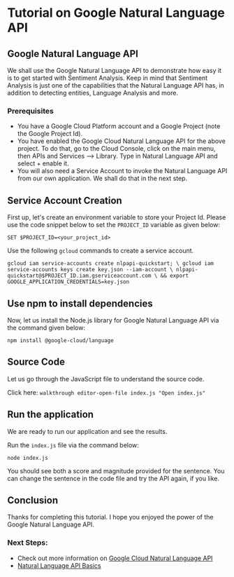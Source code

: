 # Tutorial on Google Natural Language API

## Google Natural Language API
We shall use the Google Natural Language API to demonstrate how easy it is to get started with Sentiment Analysis. Keep in mind that Sentiment Analysis is just one of the capabilities that the Natural Language API has, in addition to detecting entities, Language Analysis and more. 

### Prerequisites

 -  You have a Google Cloud Platform account and a Google Project (note the Google Project Id).
 -  You have enabled the Google Cloud Natural Language API for the above project. To do that, go to the Cloud Console, click on the main menu, then APIs and Services --> Library. Type in Natural Language API and select + enable it. 
 -  You will also need a Service Account to invoke the Natural Language API from our own application. We shall do that in the next step.

## Service Account Creation

First up, let's create an environment variable to store your Project Id. Please use the code snippet below to set the ``PROJECT_ID`` variable as given below:

`SET $PROJECT_ID=<your_project_id>`

Use the following ``gcloud`` commands to create a service account.

```gcloud iam service-accounts create nlpapi-quickstart; \ gcloud iam service-accounts keys create key.json --iam-account \ nlpapi-quickstart@$PROJECT_ID.iam.gserviceaccount.com \ && export GOOGLE_APPLICATION_CREDENTIALS=key.json```

## Use npm to install dependencies

Now, let us install the Node.js library for Google Natural Language API via the command given below:

`npm install @google-cloud/language`

## Source Code

Let us go through the JavaScript file to understand the source code. 

Click here: `walkthrough editor-open-file index.js "Open index.js"`

## Run the application

We are ready to run our application and see the results. 

Run the ``index.js`` file via the command below:

```node index.js```

You should see both a score and magnitude provided for the sentence. You can change the sentence in the code file and try the API again, if you like. 

## Conclusion

Thanks for completing this tutorial. I hope you enjoyed the power of the Google Natural Language API.

### Next Steps:

 - Check out more information on [Google Cloud Natural Language API](https://cloud.google.com/natural-language/) 
 - [Natural Language API Basics](https://cloud.google.com/natural-language/docs/basics)
